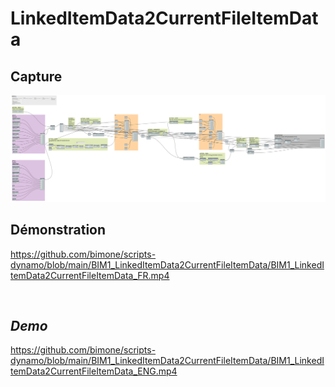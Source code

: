 # LinkedItemData2CurrentFileItemData


## Capture
<img src="BIM1_LinkedItemData2CurrentFileItemData.png" alt="BIM One Inc." /> 

## Démonstration

https://github.com/bimone/scripts-dynamo/blob/main/BIM1_LinkedItemData2CurrentFileItemData/BIM1_LinkedItemData2CurrentFileItemData_FR.mp4

</br>

## *Demo*

https://github.com/bimone/scripts-dynamo/blob/main/BIM1_LinkedItemData2CurrentFileItemData/BIM1_LinkedItemData2CurrentFileItemData_ENG.mp4

